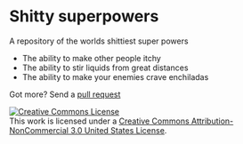 # Shitty superpowers

A repository of the worlds shittiest super powers

 *  The ability to make other people itchy
 *  The ability to stir liquids from great distances
 *  The ability to make your enemies crave enchiladas

Got more? Send a [pull request](https://github.com/achew22/shitty-superpowers/edit/master/README.md)

<a rel="license" href="http://creativecommons.org/licenses/by-nc/3.0/us/"><img alt="Creative Commons License" style="border-width:0" src="https://i.creativecommons.org/l/by-nc/3.0/us/88x31.png" /></a><br />This work is licensed under a <a rel="license" href="http://creativecommons.org/licenses/by-nc/3.0/us/">Creative Commons Attribution-NonCommercial 3.0 United States License</a>.
